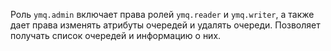 Роль `ymq.admin` включает права ролей `ymq.reader` и `ymq.writer`, а также дает права изменять атрибуты очередей и удалять очереди. Позволяет получать список очередей и информацию о них.